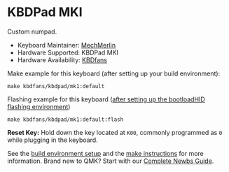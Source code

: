 # KBDPad MKI

Custom numpad.

* Keyboard Maintainer: [MechMerlin](https://github.com/mechmerlin)
* Hardware Supported: KBDPad MKI
* Hardware Availability: [KBDfans](https://kbdfans.com/products/kbdfans-pad-custom-mechanical-keyboard-diy-kit)

Make example for this keyboard (after setting up your build environment):

    make kbdfans/kbdpad/mk1:default

Flashing example for this keyboard ([after setting up the bootloadHID flashing environment](https://docs.qmk.fm/#/flashing_bootloadhid))

    make kbdfans/kbdpad/mk1:default:flash

**Reset Key:** Hold down the key located at `K00`, commonly programmed as `0` while plugging in the keyboard.

See the [build environment setup](https://docs.qmk.fm/#/getting_started_build_tools) and the [make instructions](https://docs.qmk.fm/#/getting_started_make_guide) for more information. Brand new to QMK? Start with our [Complete Newbs Guide](https://docs.qmk.fm/#/newbs).
